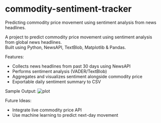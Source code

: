 # commodity-sentiment-tracker
 Predicting commodity price movement using sentiment analysis from news headlines.

A project to predict commodity price movement using sentiment analysis from global news headlines.  
Built using Python, NewsAPI, TextBlob, Matplotlib & Pandas.

Features:
- Collects news headlines from past 30 days using NewsAPI
- Performs sentiment analysis (VADER/TextBlob)
- Aggregates and visualizes sentiment alongside commodity price
- Exportable daily sentiment summary to CSV

Sample Output:
![plot](./your_plot_image.png)

Future Ideas:
- Integrate live commodity price API
- Use machine learning to predict next-day movement
  
